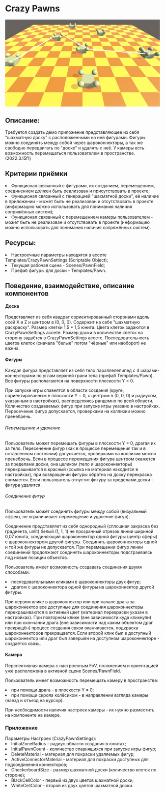 <h1>Crazy Pawns</h1>

<img src="CarzyPawns.png"/>

<h2>Описание:</h2>
Требуется создать демо приложение представляющее из себя "шахматную доску" с расположенными на ней фигурами. Фигуры можно соединять между собой через шароконнекторы, а так же свободно передвигать по "доске" и удалять с неё. У камеры есть возможность перемещаться пользователем в пространстве. (2022.3.15f1)

<h2>Критерии приёмки</h2>
<li>Функционал связанный с фигурами, их созданием, перемещением, соединением должен быть реализован и присутствовать в проекте;</li>
<li>Функционал связанный с генерацией "шахматной доски", её наличие в приложении - может быть не реализован и отсутствовать в проекте (информацию можно использовать для понимания наличия сопряжённых систем);</li>
<li>Функционал связанный с перемещением камеры пользователем - может быть не реализован и отсутствовать в проекте (информацию можно использовать для понимания наличия сопряжённых систем).</li>

<h2>Ресурсы:</h2>
<li>Настроечные параметры находятся в ассете Templates/CrazyPawnSettings (Scriptable Object);</li>
<li>Текущая рабочая сцена - Scenes/PawnField;</li>
<li>Префаб фигуры для доски - Templates/Pawn.</li>

<h2>Поведение, взаимодействие, описание компонентов</h2>

<h4>Доска</h4>
Представляет из себя квадрат сориентированный сторонами вдоль осей X и Z и центром в (0, 0, 0). 
Содержит на себе "шахматную раскраску". 
Размер клетки 1,5 * 1,5 юнита. 
Цвета клеток задаются в CrazyPawnSettings ассете.
Размер доски в количестве клеток на сторону задаётся в CrazyPawnSettings ассете.
Последовательность цветов клеток (сначала "белые" потом "чёрные" или наоборот) не важна.

<h4>Фигуры</h4>
<p>Каждая фигура представляет из себя тело параллелепипед с 4 шарами-коннекторами по углам верхней грани тела (префаб Templates/Pawn). Все фигуры располагаются на поверхности плоскости Y = 0.</p>
<p>При запуске игры спавнятся в области создания (круге, сориентированным в плоскости Y = 0, с центром в (0, 0, 0) и радиусом, указанным в настройках), распределяясь рандомно по всей области. Количество создаваемых фигур при запуске игры указано в настройках. Пересечение фигур допускается, проверками на коллизии можно пренебречь.</p> 

<h6>Перемещение и удаление</h6>

Пользователь может перемещать фигуры в плоскости Y = 0, драгая их за тело. Пересечение фигур (как в процессе перемещения так и в оставленном состоянии) допускается, проверками на коллизии можно пренебречь. Если в процессе перемещения фигура центром окажется за пределами доски, она целиком (тело и шароконнекторы) перекрашивается в красный (ссылка на материал находится в настройках), при возвращении фигуры обратно на доску перекраска снимается. Если пользователь отпустит фигуру за пределами доски - фигура удалится.

<h6>Соединение фигур</h6>

<p>Пользователь может соединять фигуры между собой (визуальный эффект, не ограничивает перемещение и удаление фигур).</p>
<p>Соединение представляет из себя однородный (сплошная закраска без градиента, unlit) белый (1, 1, 1) не прозрачный отрезок линии шириной 0,07 юнита, соединяющий шароконнектор одной фигуры (центр сферы) с шароконнектором другой фигуры. Соединять шароконнекторы одной и той же фигуры не допускается. При перемещении фигур линии соединений продолжают соединять шароконнекторы подстраиваясь под новые позиции объектов.</p>
<p>Пользователь имеет возможность создавать соединения двумя способами:
<li>последовательными кликами в шароконнекторы двух фигур;</li>
<li>драгом с шароконнектора одной фигуры на шароконнектор другой фигуры.</li>
</p>
<p>При первом клике в шароконнектор или при начале драга за шароконнектор все доступные для соединения шароконнекторы перекрашиваются в активный цвет (материал перекраски указан в настройках). При повторном клике (вне зависимости куда кликнули) или при окончании драга (вне зависимости над каким объектом драг прекращён) процесс создания связи оканчивается, подкраска шароконнекторов прекращается. Если второй клик был в доступный шароконнектор или драг был завершён на доступном шароконнекторе - создаётся связь.</p>

<h4>Камера</h4>
<p>Перспективная камера с настроенным FoV, положением и ориентацией уже расположена в активной сцене Scenes/PawnField.</p>
<p>Пользователь имеет возможность перемещать камеру в пространстве:
<li>при помощи драга - в плоскости Y = 0;</li>
<li>при помощи скрола колёсиком - в направлении взгляда камеры (наезд и отъезд на курсор).</li></p>
<p>При необходимости наличия настроек камеры - их нужно разместить на компоненте на камере.</p>

<h3>Приложение</h3>
Параметры Настроек (CrazyPawnSettings):</li>
<li>InitialZoneRadius - радиус области создания в юнитах;</li>
<li>InitialPawnCount - количество спавнящихся при запуске игры фигур;</li>
<li>DeleteMaterial - материал для покраски удаляемых фигур;</li>
<li>ActiveConnectorMaterial - материал для покраски доступных для подсоединения коннекторов;</li>
<li>CheckerboardSize - размер шахматной доски (количество клеток по стороне);</li>
<li>BlackCellColor - первый из двух цветов шахматной доски;</li>
<li>WhiteCellColor - второй из двух цветов шахматной доски.</li>


